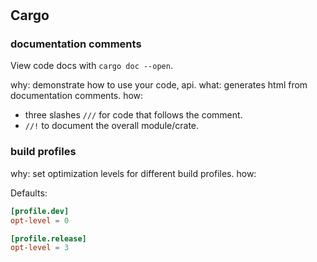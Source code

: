 #

## Cargo

### documentation comments

View code docs with `cargo doc --open`.

why: demonstrate how to use your code, api.
what: generates html from documentation comments.
how:

- three slashes `///` for code that follows the comment.
- `//!` to document the overall module/crate.

### build profiles

why: set optimization levels for different build profiles.
how:

Defaults:

```toml
[profile.dev]
opt-level = 0

[profile.release]
opt-level = 3
```
